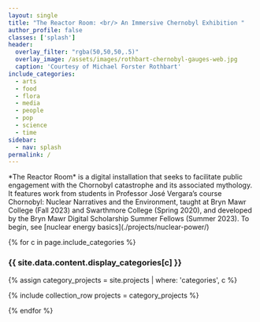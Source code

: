 ```yaml
---
layout: single
title: "The Reactor Room: <br/> An Immersive Chernobyl Exhibition "
author_profile: false
classes: ['splash']
header:
  overlay_filter: "rgba(50,50,50,.5)"
  overlay_image: /assets/images/rothbart-chernobyl-gauges-web.jpg
  caption: 'Courtesy of Michael Forster Rothbart'
include_categories:   
  - arts
  - food
  - flora
  - media
  - people
  - pop
  - science
  - time
sidebar:
  - nav: splash
permalink: /
---
```



<div id="mission" markdown="1">
  *The Reactor Room* is a digital installation that seeks to facilitate public engagement with the Chornobyl catastrophe and its associated mythology. It features work from students  in Professor José Vergara’s course Chornobyl: Nuclear Narratives and the Environment, taught at Bryn Mawr College (Fall 2023) and Swarthmore College (Spring 2020), and developed by the Bryn Mawr Digital Scholarship Summer Fellows (Summer 2023). To begin, see [nuclear energy basics](./projects/nuclear-power/)
</div>

{% for c in page.include_categories %}

<div id="{{ c }}" class="pane">

<h3>{{ site.data.content.display_categories[c] }}</h3>

{% assign category_projects = site.projects | where: 'categories', c  %}

{% include collection_row projects = category_projects  %}
  
</div>

{% endfor %}